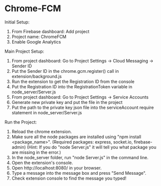 # Chrome-FCM
Initial Setup:
1.	From Firebase dashboard: Add project
2.	Project name: ChromeFCM
3.	Enable Google Analytics

Main Project Setup:
1. From project dashboard: Go to Project Settings -> Cloud Messaging -> Sender ID
2. Put the Sender ID in the chrome.gcm.register() call in extension/background.js
3. Run the extension to get the Registration ID from the console
4. Put the Registration ID into the RegistrationToken variable in node_server/Server.js
5. From project dashboard: Go to Project Settings -> Service Accounts
6. Generate new private key and put the file in the project
7. Put the path to the private key json file into the serviceAccount require statement in node_server/Server.js

Run the Project:
1. Reload the chrome extension.
2. Make sure all the node packages are installed using "npm install <package_name>".
    (Required packages: express, socket.io, firebase-admin)
		(Hint: If you do "node Server.js" it will tell you what package you are missing in the error.)
3. In the node_server folder, run "node Server.js" in the command line.
4. Open the extension's console.
5. Open http://localhost:8080/ in your browser.
6. Type a message into the message box and press "Send Message".
7. Check extension console to find the message you typed!
